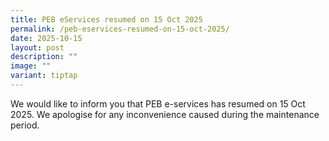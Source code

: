```yaml
---
title: PEB eServices resumed on 15 Oct 2025
permalink: /peb-eservices-resumed-on-15-oct-2025/
date: 2025-10-15
layout: post
description: ""
image: ""
variant: tiptap
---
```

<p>We would like to inform you that PEB e-services has resumed on 15 Oct
2025. We apologise for any inconvenience caused during the maintenance
period.</p>